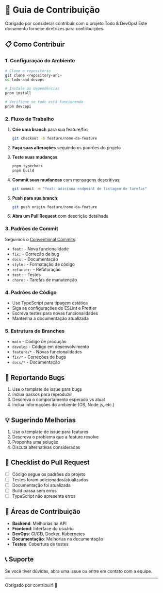 # 🤝 Guia de Contribuição

Obrigado por considerar contribuir com o projeto Todo & DevOps! Este documento fornece diretrizes para contribuições.

## 📋 Como Contribuir

### 1. Configuração do Ambiente

```bash
# Clone o repositório
git clone <repository-url>
cd todo-and-devops

# Instale as dependências
pnpm install

# Verifique se tudo está funcionando
pnpm dev:api
```

### 2. Fluxo de Trabalho

1. **Crie uma branch** para sua feature/fix:

   ```bash
   git checkout -b feature/nome-da-feature
   ```

2. **Faça suas alterações** seguindo os padrões do projeto

3. **Teste suas mudanças**:

   ```bash
   pnpm typecheck
   pnpm build
   ```

4. **Commit suas mudanças** com mensagens descritivas:

   ```bash
   git commit -m "feat: adiciona endpoint de listagem de tarefas"
   ```

5. **Push para sua branch**:

   ```bash
   git push origin feature/nome-da-feature
   ```

6. **Abra um Pull Request** com descrição detalhada

### 3. Padrões de Commit

Seguimos o [Conventional Commits](https://www.conventionalcommits.org/):

- `feat:` - Nova funcionalidade
- `fix:` - Correção de bug
- `docs:` - Documentação
- `style:` - Formatação de código
- `refactor:` - Refatoração
- `test:` - Testes
- `chore:` - Tarefas de manutenção

### 4. Padrões de Código

- Use TypeScript para tipagem estática
- Siga as configurações do ESLint e Prettier
- Escreva testes para novas funcionalidades
- Mantenha a documentação atualizada

### 5. Estrutura de Branches

- `main` - Código de produção
- `develop` - Código em desenvolvimento
- `feature/*` - Novas funcionalidades
- `fix/*` - Correções de bugs
- `docs/*` - Documentação

## 🐛 Reportando Bugs

1. Use o template de issue para bugs
2. Inclua passos para reproduzir
3. Descreva o comportamento esperado vs atual
4. Inclua informações do ambiente (OS, Node.js, etc.)

## 💡 Sugerindo Melhorias

1. Use o template de issue para features
2. Descreva o problema que a feature resolve
3. Proponha uma solução
4. Discuta alternativas consideradas

## 📝 Checklist do Pull Request

- [ ] Código segue os padrões do projeto
- [ ] Testes foram adicionados/atualizados
- [ ] Documentação foi atualizada
- [ ] Build passa sem erros
- [ ] TypeScript não apresenta erros

## 🎯 Áreas de Contribuição

- **Backend**: Melhorias na API
- **Frontend**: Interface do usuário
- **DevOps**: CI/CD, Docker, Kubernetes
- **Documentação**: Melhorias na documentação
- **Testes**: Cobertura de testes

## 📞 Suporte

Se você tiver dúvidas, abra uma issue ou entre em contato com a equipe.

---

Obrigado por contribuir! 🚀
